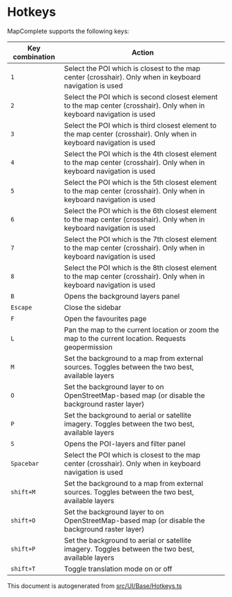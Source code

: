 [//]: # (WARNING: this file is automatically generated. Please find the sources at the bottom and edit those sources)

# Hotkeys
MapComplete supports the following keys:


| Key combination | Action |
-----|----- |
| `1` | Select the POI which is closest to the map center (crosshair). Only when in keyboard navigation is used |
| `2` | Select the POI which is second closest element to the map center (crosshair). Only when in keyboard navigation is used |
| `3` | Select the POI which is third closest element to the map center (crosshair). Only when in keyboard navigation is used |
| `4` | Select the POI which is the 4th closest element to the map center (crosshair). Only when in keyboard navigation is used |
| `5` | Select the POI which is the 5th closest element to the map center (crosshair). Only when in keyboard navigation is used |
| `6` | Select the POI which is the 6th closest element to the map center (crosshair). Only when in keyboard navigation is used |
| `7` | Select the POI which is the 7th closest element to the map center (crosshair). Only when in keyboard navigation is used |
| `8` | Select the POI which is the 8th closest element to the map center (crosshair). Only when in keyboard navigation is used |
| `B` | Opens the background layers panel |
| `Escape` | Close the sidebar |
| `F` | Open the favourites page |
| `L` | Pan the map to the current location or zoom the map to the current location. Requests geopermission |
| `M` | Set the background to a map from external sources. Toggles between the two best, available layers |
| `O` | Set the background layer to on OpenStreetMap-based map (or disable the background raster layer) |
| `P` | Set the background to aerial or satellite imagery. Toggles between the two best, available layers |
| `S` | Opens the POI-layers and filter panel |
| `Spacebar` | Select the POI which is closest to the map center (crosshair). Only when in keyboard navigation is used |
| `shift+M` | Set the background to a map from external sources. Toggles between the two best, available layers |
| `shift+O` | Set the background layer to on OpenStreetMap-based map (or disable the background raster layer) |
| `shift+P` | Set the background to aerial or satellite imagery. Toggles between the two best, available layers |
| `shift+T` | Toggle translation mode on or off |




This document is autogenerated from [src/UI/Base/Hotkeys.ts](https://github.com/pietervdvn/MapComplete/blob/develop/src/UI/Base/Hotkeys.ts)
